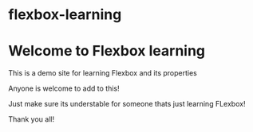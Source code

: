 # flexbox-learning

# Welcome to Flexbox learning

This is a demo site for learning Flexbox and its properties

Anyone is welcome to add to this!

Just make sure its understable for someone thats just learning FLexbox!

Thank you all!
